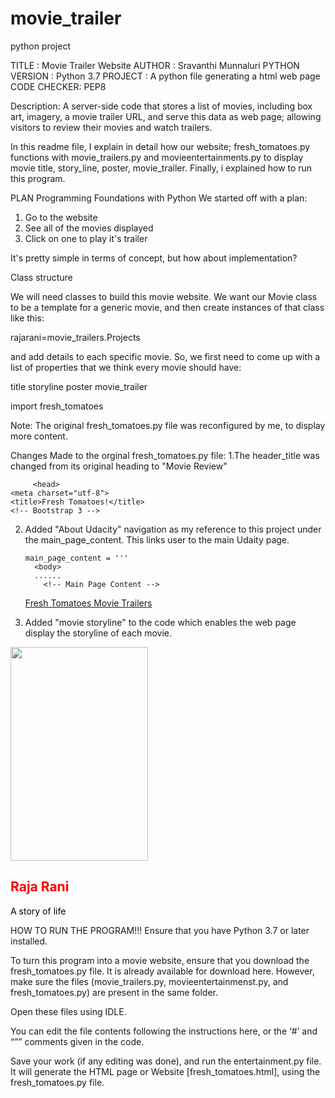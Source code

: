 # movie_trailer
python project

TITLE : Movie Trailer Website 
AUTHOR : Sravanthi Munnaluri
PYTHON VERSION : Python 3.7
PROJECT : A python file generating a html web page
CODE CHECKER: PEP8

Description: A server-side code that stores a list of movies, including box art, imagery, a movie trailer URL, and serve this data as web page; allowing visitors to review their movies and watch trailers.

In this readme file, I explain in detail how our website; fresh_tomatoes.py functions with movie_trailers.py and movieentertainments.py to display movie title, story_line, poster, movie_trailer.  Finally, i explained how to run this program.

PLAN
Programming Foundations with Python
We started off with a plan:

1. Go to the website
2. See all of the movies displayed
3. Click on one to play it's trailer

It's pretty simple in terms of concept, but how about implementation?

Class structure

We will need classes to build this movie website. We want our Movie class to be a template for a generic movie, and then create instances of that class like this:

rajarani=movie_trailers.Projects

and add details to each specific movie. So, we first need to come up with a list of properties that we think every movie should have:

title
storyline
poster
movie_trailer
                           
import fresh_tomatoes

Note:
The original fresh_tomatoes.py file was reconfigured by me, to display more content.

Changes Made to the orginal fresh_tomatoes.py file:
1.The header_title was changed from its original heading to "Movie Review"

         <head>
    <meta charset="utf-8">
    <title>Fresh Tomatoes!</title>
    <!-- Bootstrap 3 -->
             
2. Added "About Udacity" navigation as my reference to this project under the main_page_content. This links user to the main Udaity page.

       main_page_content = '''
         <body>
         ......
           <!-- Main Page Content -->
    <div class="container">
      <div class="navbar navbar-inverse navbar-fixed-top" role="navigation">
        <div class="container">
          <div class="navbar-header">
            <a class="navbar-brand" href="#">Fresh Tomatoes Movie Trailers</a>
          </div>
        </div>
      </div>
    </div>
                   
3. Added "movie storyline" to the code which enables the web page display the storyline of each movie.

  <div class="col-md-6 col-lg-4 movie-tile" data-trailer-youtube-id="wZm38_0aIXk" data-toggle="modal" data-target="#trailer">
    <div class="text-center">
      <img src="https://media5.picsearch.com/is?K1g3ElIDDJUN9rx1_Cf2yIR_zQbBjwe6bHiVC29NnFs&height=341" width="220" height="342">
      <h2 style="color:red">Raja Rani</h2>
       <p style="color:black">A story of life <br></p>
    </div>
   
</div>
   
HOW TO RUN THE PROGRAM!!!
  Ensure that you have Python 3.7 or later installed.

  To turn this program into a movie website, ensure that you download the fresh_tomatoes.py file. It is already available for download     here. However, make sure the files (movie_trailers.py, movieentertainmenst.py, and fresh_tomatoes.py) are present in the same folder.

  Open these files using IDLE.

  You can edit the file contents following the instructions here, or the ‘#’ and “”” comments given in the code.

  Save your work (if any editing was done), and run the entertainment.py file. It will generate the HTML page or Website [fresh_tomatoes.html], using the fresh_tomatoes.py file.
